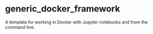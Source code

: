 # generic_docker_framework
A template for working in Docker with Jupyter notebooks and from the command line.
